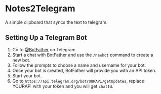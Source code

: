 # Notes2Telegram

A simple clipboard that syncs the text to telegram.

## Setting Up a Telegram Bot

1. Go to [@BotFather](https://t.me/BotFather) on Telegram.
2. Start a chat with BotFather and use the `/newbot` command to create a new bot.
3. Follow the prompts to choose a name and username for your bot.
4. Once your bot is created, BotFather will provide you with an API token.
5. Start your bot.
6. Go to `https://api.telegram.org/botYOURAPI/getUpdates`, replace YOURAPI with your token and you will get `chatId`.
